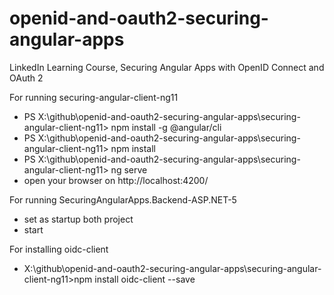# openid-and-oauth2-securing-angular-apps
LinkedIn Learning Course, Securing Angular Apps with OpenID Connect and OAuth 2


For running securing-angular-client-ng11
- PS X:\github\openid-and-oauth2-securing-angular-apps\securing-angular-client-ng11> npm install -g @angular/cli
- PS X:\github\openid-and-oauth2-securing-angular-apps\securing-angular-client-ng11> npm install
- PS X:\github\openid-and-oauth2-securing-angular-apps\securing-angular-client-ng11> ng serve
- open your browser on http://localhost:4200/

For running SecuringAngularApps.Backend-ASP.NET-5
- set as startup both project
- start

For installing oidc-client
- X:\github\openid-and-oauth2-securing-angular-apps\securing-angular-client-ng11>npm install oidc-client --save
